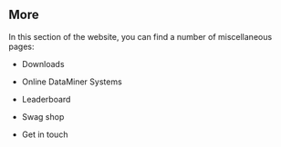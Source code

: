 ## More

In this section of the website, you can find a number of miscellaneous pages:

- Downloads

- Online DataMiner Systems

- Leaderboard

- Swag shop

- Get in touch

